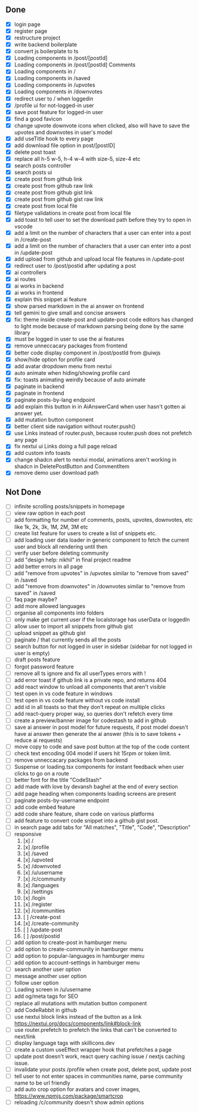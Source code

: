 ## Done

- [x] login page
- [x] register page
- [x] restructure project
- [x] write backend boilerplate
- [x] convert js boilerplate to ts
- [x] Loading components in /post/[postId]
- [x] Loading components in /post/[postId] Comments
- [x] Loading components in /
- [x] Loading components in /saved
- [x] Loading components in /upvotes
- [x] Loading components in /downvotes
- [x] redirect user to / when loggedin
- [x] /profile ui for not-logged-in user
- [x] save post feature for logged-in user
- [x] find a good favicon
- [x] change upvote downvote icons when clicked, also will have to save the upvotes and downvotes in user's model
- [x] add useTitle hook to every page
- [x] add download file option in post/[postID]
- [x] delete post toast
- [x] replace all h-5 w-5, h-4 w-4 with size-5, size-4 etc
- [x] search posts controller
- [x] search posts ui
- [x] create post from github link
- [x] create post from github raw link
- [x] create post from github gist link
- [x] create post from github gist raw link
- [x] create post from local file
- [x] filetype validations in create post from local file
- [x] add toast to tell user to set the download path before they try to open in vscode
- [x] add a limit on the number of characters that a user can enter into a post in /create-post
- [x] add a limit on the number of characters that a user can enter into a post in /update-post
- [x] add upload from github and upload local file features in /update-post
- [x] redirect user to /post/postid after updating a post
- [x] ai controllers
- [x] ai routes
- [x] ai works in backend
- [x] ai works in frontend
- [x] explain this snippet ai feature
- [x] show parsed markdown in the ai answer on frontend
- [x] tell gemini to give small and concise answers
- [x] fix: theme inside create-post and update-post code editors has changed to light mode because of markdown parsing being done by the same library
- [x] must be logged in user to use the ai features
- [x] remove unneccacary packages from frontend
- [x] better code display component in /post/postId from @uiwjs
- [x] show/hide option for profile card
- [x] add avatar dropdown menu from nextui
- [x] auto animate when hiding/showing profile card
- [x] fix: toasts animating weirdly because of auto animate
- [x] paginate in backend
- [x] paginate in frontend
- [x] paginate posts-by-lang endpoint
- [x] add explain this button in in AiAnswerCard when user hasn't gotten ai answer yet.
- [x] add mutation button component
- [x] better client side navigation without router.push()
- [x] use Links instead of router.push, because router.push does not prefetch any page
- [x] fix nextui ui Links doing a full page reload
- [x] add custom info toasts
- [x] change shadcn alert to nextui modal, animations aren't working in shadcn in DeletePostButton and CommentItem
- [x] remove demo user download path

## Not Done

- [ ] infinite scrolling posts/snippets in homepage
- [ ] view raw option in each post
- [ ] add formatting for number of comments, posts, upvotes, downvotes, etc like 1k, 2k, 3k, 1M, 2M, 3M etc
- [ ] create list feature for users to create a list of snippets etc.
- [ ] add loading user data loader in generic component to fetch the current user and block all rendering until then
- [ ] verify user before deleting community
- [ ] add "design help: nikhil" in final project readme
- [ ] add better errors in all page
- [ ] add "remove from upvotes" in /upvotes similar to "remove from saved" in /saved
- [ ] add "remove from downvotes" in /downvotes similar to "remove from saved" in /saved
- [ ] faq page maybe?
- [ ] add more allowed languages
- [ ] organise all components into folders
- [ ] only make get current user if the localstorage has userData or loggedIn
- [ ] allow user to import all snippets from github gist
- [ ] upload snippet as github gist
- [ ] paginate / that currently sends all the posts
- [ ] search button for not logged in user in sidebar (sidebar for not logged in user is empty)
- [ ] draft posts feature
- [ ] forgot password feature
- [ ] remove all ts ignore and fix all userTypes errors with !
- [ ] add error toast if github link is a private repo, and returns 404
- [ ] add react window to unload all components that aren't visible
- [ ] test open in vs code feature in windows
- [ ] test open in vs code feature without vs code install
- [ ] add id in all toasts so that they don't repeat on multiple clicks
- [ ] add react-query proper way, so queries don't refetch every time
- [ ] create a preview/banner image for codestash to add in github
- [ ] save ai answer in post model for future requests, if post model doesn't have ai answer then generate the ai answer (this is to save tokens + reduce ai requests)
- [ ] move copy to code and save post button at the top of the code content
- [ ] check text encoding 004 model if users hit 15rpm or token limit.
- [ ] remove unneccacary packages from backend
- [ ] Suspense or loading.tsx components for instant feedback when user clicks to go on a route
- [ ] better font for the title "CodeStash"
- [ ] add made with love by devansh baghel at the end of every section
- [ ] add page heading when components loading screens are present
- [ ] paginate posts-by-username endpoint
- [ ] add code embed feature
- [ ] add code share feature, share code on various platforms
- [ ] add feature to convert code snippet into a github gist post.
- [ ] in search page add tabs for "All matches", "Title", "Code", "Description"
- [ ] responsive
  1. [x] /
  2. [x] /profile
  3. [x] /saved
  4. [x] /upvoted
  5. [x] /downvoted
  6. [x] /u/username
  7. [x] /c/community
  8. [x] /languages
  9. [x] /settings
  10. [x] /login
  11. [x] /register
  12. [x] /communities
  13. [ ] /create-post
  14. [x] /create-community
  15. [ ] /update-post
  16. [ ] /post/postid
- [ ] add option to create-post in hamburger menu
- [ ] add option to create-community in hamburger menu
- [ ] add option to popular-languages in hamburger menu
- [ ] add option to account-settings in hamburger menu
- [ ] search another user option
- [ ] message another user option
- [ ] follow user option
- [ ] Loading screen in /u/username
- [ ] add og/meta tags for SEO
- [ ] replace all mutations with mutation button component
- [ ] add CodeRabbit in github
- [ ] use nextui block links instead of the button as a link https://nextui.org/docs/components/link#block-link
- [ ] use router.prefetch to prefetch the links that can't be converted to next/link
- [ ] display language tags with skillicons.dev
- [ ] create a custom useEffect wrapper hook that prefetches a page
- [ ] update post doesn't work, react query caching issue / nextjs caching issue.
- [ ] invalidate your posts /profile when create post, delete post, update post
- [ ] tell user to not enter spaces in communities name, parse community name to be url friendly
- [ ] add auto crop option for avatars and cover images, https://www.npmjs.com/package/smartcrop
- [ ] reloading /c/community doesn't show admin options
